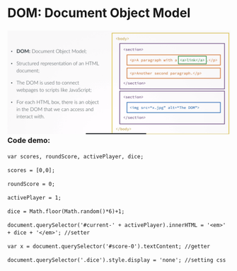 # DOM: Document Object Model

### ![](/assets/js-6)Code demo:

`var scores, roundScore, activePlayer, dice;`

`scores = [0,0];`

`roundScore = 0;`

`activePlayer = 1;`

`dice = Math.floor(Math.random()*6)+1;`

`document.querySelector('#current-' + activePlayer).innerHTML = '<em>' + dice + '</em>'; //setter`

`var x = document.querySelector('#score-0').textContent; //getter`

`document.querySelector('.dice').style.display = 'none'; //setting css`

